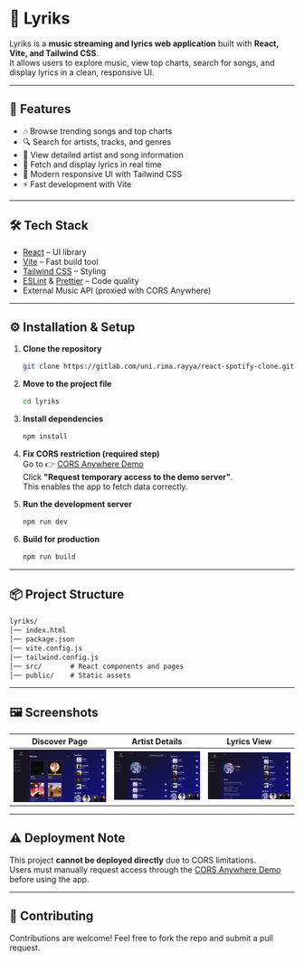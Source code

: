 # 🎵 Lyriks

Lyriks is a **music streaming and lyrics web application** built with **React, Vite, and Tailwind CSS**.  
It allows users to explore music, view top charts, search for songs, and display lyrics in a clean, responsive UI.

---

## 🚀 Features

- 🎶 Browse trending songs and top charts
- 🔍 Search for artists, tracks, and genres
- 📌 View detailed artist and song information
- 📝 Fetch and display lyrics in real time
- 🎨 Modern responsive UI with Tailwind CSS
- ⚡️ Fast development with Vite

---

## 🛠️ Tech Stack

- [React](https://react.dev/) – UI library
- [Vite](https://vitejs.dev/) – Fast build tool
- [Tailwind CSS](https://tailwindcss.com/) – Styling
- [ESLint](https://eslint.org/) & [Prettier](https://prettier.io/) – Code quality
- External Music API (proxied with CORS Anywhere)

---

## ⚙️ Installation & Setup

1. **Clone the repository**

   ```bash
   git clone https://gitlab.com/uni.rima.rayya/react-spotify-clone.git
   ```

2. **Move to the project file**

   ```bash
   cd lyriks
   ```

3. **Install dependencies**

   ```bash
   npm install
   ```

4. **Fix CORS restriction (required step)**  
   Go to 👉 [CORS Anywhere Demo](https://cors-anywhere.herokuapp.com/corsdemo)  
   Click **"Request temporary access to the demo server"**.  
   This enables the app to fetch data correctly.

5. **Run the development server**

   ```bash
   npm run dev
   ```

6. **Build for production**

   ```bash
   npm run build
   ```

---

## 📦 Project Structure

```
lyriks/
│── index.html
│── package.json
│── vite.config.js
│── tailwind.config.js
│── src/       # React components and pages
│── public/    # Static assets
```

---

## 🖼️ Screenshots

| Discover Page                             | Artist Details                        | Lyrics View                           |
| ----------------------------------------- | ------------------------------------- | ------------------------------------- |
| ![Discover](src/screenshots/Discover.png) | ![Artist](src/screenshots/Artist.png) | ![Lyrics](src/screenshots/lyrics.png) |

---

## ⚠️ Deployment Note

This project **cannot be deployed directly** due to CORS limitations.  
Users must manually request access through the [CORS Anywhere Demo](https://cors-anywhere.herokuapp.com/corsdemo) before using the app.

---

## 🤝 Contributing

Contributions are welcome! Feel free to fork the repo and submit a pull request.
